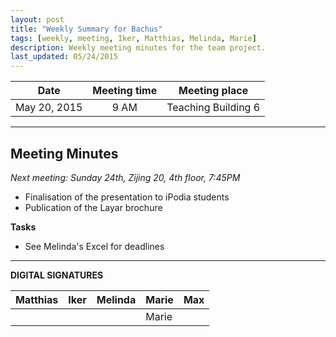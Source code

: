 ```yaml
---
layout: post
title: "Weekly Summary for Bachus"
tags: [weekly, meeting, Iker, Matthias, Melinda, Marie]
description: Weekly meeting minutes for the team project.
last_updated: 05/24/2015
---
```


|**Date** |**Meeting time**|**Meeting place**
| ------------- |:----------------:|:-------:
|May 20, 2015| 9 AM | Teaching Building 6

----------

Meeting Minutes
------
*Next meeting: Sunday 24th, Zijing 20, 4th floor, 7:45PM*

* Finalisation of the presentation to iPodia students
* Publication of the Layar brochure

**Tasks**

* See Melinda's Excel for deadlines

----------

**DIGITAL SIGNATURES**

|**Matthias** |**Iker**|**Melinda**|**Marie**|**Max**|
|----------------|----------------|----------------|----------------|----------------|
| | | |Marie | |



